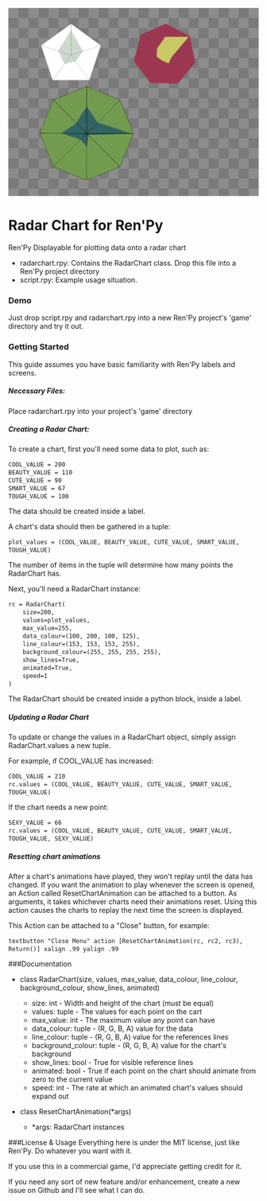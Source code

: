 ![Screenshot](/screenshot0001.png?raw=true "Screenshot")

# Radar Chart for Ren'Py
Ren'Py Displayable for plotting data onto a radar chart

- radarchart.rpy: Contains the RadarChart class. Drop this file into a Ren'Py project directory
- script.rpy: Example usage situation.

### Demo
Just drop script.rpy and radarchart.rpy into a new Ren'Py project's 'game' directory and try it out.

### Getting Started
This guide assumes you have basic familiarity with Ren'Py labels and screens.

##### Necessary Files:
Place radarchart.rpy into your project's 'game' directory

##### Creating a Radar Chart:
To create a chart, first you'll need some data to plot, such as:

    COOL_VALUE = 200
    BEAUTY_VALUE = 110
    CUTE_VALUE = 90
    SMART_VALUE = 67
    TOUGH_VALUE = 100

The data should be created inside a label.

A chart's data should then be gathered in a tuple:

    plot_values = (COOL_VALUE, BEAUTY_VALUE, CUTE_VALUE, SMART_VALUE, TOUGH_VALUE)

The number of items in the tuple will determine how many points the RadarChart has.

Next, you'll need a RadarChart instance:

    rc = RadarChart(
        size=200,
        values=plot_values,
        max_value=255,
        data_colour=(100, 200, 100, 125),
        line_colour=(153, 153, 153, 255),
        background_colour=(255, 255, 255, 255),
        show_lines=True,
        animated=True,
        speed=1
    )

The RadarChart should be created inside a python block, inside a label.

##### Updating a Radar Chart

To update or change the values in a RadarChart object, simply assign RadarChart.values a new tuple. 

For example, if COOL_VALUE has increased:

    COOL_VALUE = 210
    rc.values = (COOL_VALUE, BEAUTY_VALUE, CUTE_VALUE, SMART_VALUE, TOUGH_VALUE)

If the chart needs a new point:

    SEXY_VALUE = 66
    rc.values = (COOL_VALUE, BEAUTY_VALUE, CUTE_VALUE, SMART_VALUE, TOUGH_VALUE, SEXY_VALUE) 

##### Resetting chart animations

After a chart's animations have played, they won't replay until the data has changed. If you want the animation to play whenever the screen is opened, an Action called ResetChartAnimation can be attached to a button. As arguments, it takes whichever charts need their animations reset. Using this action causes the charts to replay the next time the screen is displayed. 

This Action can be attached to a "Close" button, for example:

    textbutton "Close Menu" action [ResetChartAnimation(rc, rc2, rc3), Return()] xalign .99 yalign .99

###Documentation
- class RadarChart(size, values, max_value, data_colour, line_colour, background_colour, show_lines, animated)

    - size: int - Width and height of the chart (must be equal)
    - values: tuple - The values for each point on the cart
    - max_value: int - The maximum value any point can have
    - data_colour: tuple - (R, G, B, A) value for the data
    - line_colour: tuple - (R, G, B, A) value for the references lines
    - background_colour: tuple - (R, G, B, A) value for the chart's background
    - show_lines: bool - True for visible reference lines 
    - animated: bool - True if each point on the chart should animate from zero to the current value
    - speed: int - The rate at which an animated chart's values should expand out
    
- class ResetChartAnimation(*args)

    - *args: RadarChart instances
    
###License & Usage
Everything here is under the MIT license, just like Ren'Py. Do whatever you want with it.

If you use this in a commercial game, I'd appreciate getting credit for it.

If you need any sort of new feature and/or enhancement, create a new issue on Github and I'll see what I can do.